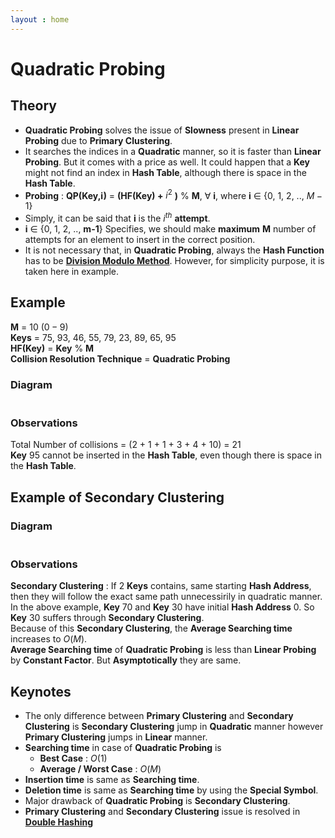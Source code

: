 ```yaml
---
layout : home
---
```


# Quadratic Probing

## Theory
- **Quadratic Probing** solves the issue of **Slowness** present in **Linear Probing** due to **Primary Clustering**.
- It searches the indices in a **Quadratic** manner, so it is faster than **Linear Probing**. But it comes with a price as well. It could happen that a **Key** might not find an index in **Hash Table**, although there is space in the **Hash Table**.
- **Probing** : **QP(Key,i)** = **(HF(Key) +** $i^2$ **)** $\%$ **M**, $\forall$ **i**, where **i** $\in$ {$0$, $1$, $2$, .., $M-1$}
- Simply, it can be said that **i** is the $i^{th}$ **attempt**.
- **i** $\in$ {$0$, $1$, $2$, .., **m-1**} Specifies, we should make **maximum** **M** number of attempts for an element to insert in the correct position.
- It is not necessary that, in **Quadratic Probing**, always the **Hash Function** has to be **[Division Modulo Method]()**. However, for simplicity purpose, it is taken here in example.

## Example
**M** = $10 \ (0-9)$ <br/>
**Keys** = $75$, $93$, $46$, $55$, $79$, $23$, $89$, $65$, $95$ <br/>
**HF(Key)** = **Key** $\%$ **M** <br/>
**Collision Resolution Technique** = **Quadratic Probing** <br/>

### Diagram
<div class="mxgraph" style="max-width:100%;border:1px solid transparent;margin:auto;"
    data-mxgraph="{&quot;highlight&quot;:&quot;#0000ff&quot;,&quot;nav&quot;:true,&quot;resize&quot;:true,&quot;toolbar&quot;:&quot;zoom layers tags lightbox&quot;,&quot;edit&quot;:&quot;_blank&quot;,&quot;xml&quot;:&quot;&lt;mxfile host=\&quot;app.diagrams.net\&quot; modified=\&quot;2023-03-25T21:22:51.333Z\&quot; agent=\&quot;Mozilla/5.0 (Windows NT 10.0; Win64; x64) AppleWebKit/537.36 (KHTML, like Gecko) Chrome/111.0.0.0 Safari/537.36\&quot; etag=\&quot;sTVQl3pBMsmkWRywpSCZ\&quot; version=\&quot;21.1.1\&quot; type=\&quot;google\&quot;&gt;\n  &lt;diagram name=\&quot;Page-1\&quot; id=\&quot;PoNi_CtRCNM7A2OuxEwi\&quot;&gt;\n    &lt;mxGraphModel dx=\&quot;1500\&quot; dy=\&quot;839\&quot; grid=\&quot;1\&quot; gridSize=\&quot;10\&quot; guides=\&quot;1\&quot; tooltips=\&quot;1\&quot; connect=\&quot;1\&quot; arrows=\&quot;1\&quot; fold=\&quot;1\&quot; page=\&quot;1\&quot; pageScale=\&quot;1\&quot; pageWidth=\&quot;850\&quot; pageHeight=\&quot;1100\&quot; math=\&quot;0\&quot; shadow=\&quot;0\&quot;&gt;\n      &lt;root&gt;\n        &lt;mxCell id=\&quot;0\&quot; /&gt;\n        &lt;mxCell id=\&quot;1\&quot; parent=\&quot;0\&quot; /&gt;\n        &lt;mxCell id=\&quot;8Oz5UBF0SxXRiW0CqEpN-1\&quot; value=\&quot;0\&quot; style=\&quot;whiteSpace=wrap;html=1;aspect=fixed;fontSize=13;fontStyle=1\&quot; vertex=\&quot;1\&quot; parent=\&quot;1\&quot;&gt;\n          &lt;mxGeometry x=\&quot;120\&quot; y=\&quot;280\&quot; width=\&quot;40\&quot; height=\&quot;40\&quot; as=\&quot;geometry\&quot; /&gt;\n        &lt;/mxCell&gt;\n        &lt;mxCell id=\&quot;8Oz5UBF0SxXRiW0CqEpN-2\&quot; value=\&quot;79\&quot; style=\&quot;whiteSpace=wrap;html=1;aspect=fixed;fontSize=13;fontStyle=1\&quot; vertex=\&quot;1\&quot; parent=\&quot;1\&quot;&gt;\n          &lt;mxGeometry x=\&quot;160\&quot; y=\&quot;280\&quot; width=\&quot;40\&quot; height=\&quot;40\&quot; as=\&quot;geometry\&quot; /&gt;\n        &lt;/mxCell&gt;\n        &lt;mxCell id=\&quot;8Oz5UBF0SxXRiW0CqEpN-3\&quot; value=\&quot;1\&quot; style=\&quot;whiteSpace=wrap;html=1;aspect=fixed;fontSize=13;fontStyle=1\&quot; vertex=\&quot;1\&quot; parent=\&quot;1\&quot;&gt;\n          &lt;mxGeometry x=\&quot;120\&quot; y=\&quot;320\&quot; width=\&quot;40\&quot; height=\&quot;40\&quot; as=\&quot;geometry\&quot; /&gt;\n        &lt;/mxCell&gt;\n        &lt;mxCell id=\&quot;8Oz5UBF0SxXRiW0CqEpN-4\&quot; value=\&quot;65\&quot; style=\&quot;whiteSpace=wrap;html=1;aspect=fixed;fontSize=13;fontStyle=1\&quot; vertex=\&quot;1\&quot; parent=\&quot;1\&quot;&gt;\n          &lt;mxGeometry x=\&quot;160\&quot; y=\&quot;320\&quot; width=\&quot;40\&quot; height=\&quot;40\&quot; as=\&quot;geometry\&quot; /&gt;\n        &lt;/mxCell&gt;\n        &lt;mxCell id=\&quot;8Oz5UBF0SxXRiW0CqEpN-5\&quot; value=\&quot;2\&quot; style=\&quot;whiteSpace=wrap;html=1;aspect=fixed;fontSize=13;fontStyle=1\&quot; vertex=\&quot;1\&quot; parent=\&quot;1\&quot;&gt;\n          &lt;mxGeometry x=\&quot;120\&quot; y=\&quot;360\&quot; width=\&quot;40\&quot; height=\&quot;40\&quot; as=\&quot;geometry\&quot; /&gt;\n        &lt;/mxCell&gt;\n        &lt;mxCell id=\&quot;8Oz5UBF0SxXRiW0CqEpN-6\&quot; value=\&quot;\&quot; style=\&quot;whiteSpace=wrap;html=1;aspect=fixed;fontSize=13;fontStyle=1\&quot; vertex=\&quot;1\&quot; parent=\&quot;1\&quot;&gt;\n          &lt;mxGeometry x=\&quot;160\&quot; y=\&quot;360\&quot; width=\&quot;40\&quot; height=\&quot;40\&quot; as=\&quot;geometry\&quot; /&gt;\n        &lt;/mxCell&gt;\n        &lt;mxCell id=\&quot;8Oz5UBF0SxXRiW0CqEpN-7\&quot; value=\&quot;3\&quot; style=\&quot;whiteSpace=wrap;html=1;aspect=fixed;fontSize=13;fontStyle=1\&quot; vertex=\&quot;1\&quot; parent=\&quot;1\&quot;&gt;\n          &lt;mxGeometry x=\&quot;120\&quot; y=\&quot;400\&quot; width=\&quot;40\&quot; height=\&quot;40\&quot; as=\&quot;geometry\&quot; /&gt;\n        &lt;/mxCell&gt;\n        &lt;mxCell id=\&quot;8Oz5UBF0SxXRiW0CqEpN-8\&quot; value=\&quot;93\&quot; style=\&quot;whiteSpace=wrap;html=1;aspect=fixed;fontSize=13;fontStyle=1\&quot; vertex=\&quot;1\&quot; parent=\&quot;1\&quot;&gt;\n          &lt;mxGeometry x=\&quot;160\&quot; y=\&quot;400\&quot; width=\&quot;40\&quot; height=\&quot;40\&quot; as=\&quot;geometry\&quot; /&gt;\n        &lt;/mxCell&gt;\n        &lt;mxCell id=\&quot;8Oz5UBF0SxXRiW0CqEpN-9\&quot; value=\&quot;4\&quot; style=\&quot;whiteSpace=wrap;html=1;aspect=fixed;fontSize=13;fontStyle=1\&quot; vertex=\&quot;1\&quot; parent=\&quot;1\&quot;&gt;\n          &lt;mxGeometry x=\&quot;120\&quot; y=\&quot;440\&quot; width=\&quot;40\&quot; height=\&quot;40\&quot; as=\&quot;geometry\&quot; /&gt;\n        &lt;/mxCell&gt;\n        &lt;mxCell id=\&quot;8Oz5UBF0SxXRiW0CqEpN-10\&quot; value=\&quot;23\&quot; style=\&quot;whiteSpace=wrap;html=1;aspect=fixed;fontSize=13;fontStyle=1\&quot; vertex=\&quot;1\&quot; parent=\&quot;1\&quot;&gt;\n          &lt;mxGeometry x=\&quot;160\&quot; y=\&quot;440\&quot; width=\&quot;40\&quot; height=\&quot;40\&quot; as=\&quot;geometry\&quot; /&gt;\n        &lt;/mxCell&gt;\n        &lt;mxCell id=\&quot;8Oz5UBF0SxXRiW0CqEpN-11\&quot; value=\&quot;5\&quot; style=\&quot;whiteSpace=wrap;html=1;aspect=fixed;fontSize=13;fontStyle=1\&quot; vertex=\&quot;1\&quot; parent=\&quot;1\&quot;&gt;\n          &lt;mxGeometry x=\&quot;120\&quot; y=\&quot;480\&quot; width=\&quot;40\&quot; height=\&quot;40\&quot; as=\&quot;geometry\&quot; /&gt;\n        &lt;/mxCell&gt;\n        &lt;mxCell id=\&quot;8Oz5UBF0SxXRiW0CqEpN-12\&quot; value=\&quot;75\&quot; style=\&quot;whiteSpace=wrap;html=1;aspect=fixed;fontSize=13;fontStyle=1\&quot; vertex=\&quot;1\&quot; parent=\&quot;1\&quot;&gt;\n          &lt;mxGeometry x=\&quot;160\&quot; y=\&quot;480\&quot; width=\&quot;40\&quot; height=\&quot;40\&quot; as=\&quot;geometry\&quot; /&gt;\n        &lt;/mxCell&gt;\n        &lt;mxCell id=\&quot;8Oz5UBF0SxXRiW0CqEpN-13\&quot; value=\&quot;6\&quot; style=\&quot;whiteSpace=wrap;html=1;aspect=fixed;fontSize=13;fontStyle=1\&quot; vertex=\&quot;1\&quot; parent=\&quot;1\&quot;&gt;\n          &lt;mxGeometry x=\&quot;120\&quot; y=\&quot;520\&quot; width=\&quot;40\&quot; height=\&quot;40\&quot; as=\&quot;geometry\&quot; /&gt;\n        &lt;/mxCell&gt;\n        &lt;mxCell id=\&quot;8Oz5UBF0SxXRiW0CqEpN-14\&quot; value=\&quot;46\&quot; style=\&quot;whiteSpace=wrap;html=1;aspect=fixed;fontSize=13;fontStyle=1\&quot; vertex=\&quot;1\&quot; parent=\&quot;1\&quot;&gt;\n          &lt;mxGeometry x=\&quot;160\&quot; y=\&quot;520\&quot; width=\&quot;40\&quot; height=\&quot;40\&quot; as=\&quot;geometry\&quot; /&gt;\n        &lt;/mxCell&gt;\n        &lt;mxCell id=\&quot;8Oz5UBF0SxXRiW0CqEpN-15\&quot; value=\&quot;7\&quot; style=\&quot;whiteSpace=wrap;html=1;aspect=fixed;fontSize=13;fontStyle=1\&quot; vertex=\&quot;1\&quot; parent=\&quot;1\&quot;&gt;\n          &lt;mxGeometry x=\&quot;120\&quot; y=\&quot;560\&quot; width=\&quot;40\&quot; height=\&quot;40\&quot; as=\&quot;geometry\&quot; /&gt;\n        &lt;/mxCell&gt;\n        &lt;mxCell id=\&quot;8Oz5UBF0SxXRiW0CqEpN-16\&quot; value=\&quot;\&quot; style=\&quot;whiteSpace=wrap;html=1;aspect=fixed;fontSize=13;fontStyle=1\&quot; vertex=\&quot;1\&quot; parent=\&quot;1\&quot;&gt;\n          &lt;mxGeometry x=\&quot;160\&quot; y=\&quot;560\&quot; width=\&quot;40\&quot; height=\&quot;40\&quot; as=\&quot;geometry\&quot; /&gt;\n        &lt;/mxCell&gt;\n        &lt;mxCell id=\&quot;8Oz5UBF0SxXRiW0CqEpN-17\&quot; value=\&quot;8\&quot; style=\&quot;whiteSpace=wrap;html=1;aspect=fixed;fontSize=13;fontStyle=1\&quot; vertex=\&quot;1\&quot; parent=\&quot;1\&quot;&gt;\n          &lt;mxGeometry x=\&quot;120\&quot; y=\&quot;600\&quot; width=\&quot;40\&quot; height=\&quot;40\&quot; as=\&quot;geometry\&quot; /&gt;\n        &lt;/mxCell&gt;\n        &lt;mxCell id=\&quot;8Oz5UBF0SxXRiW0CqEpN-18\&quot; value=\&quot;89\&quot; style=\&quot;whiteSpace=wrap;html=1;aspect=fixed;fontSize=13;fontStyle=1\&quot; vertex=\&quot;1\&quot; parent=\&quot;1\&quot;&gt;\n          &lt;mxGeometry x=\&quot;160\&quot; y=\&quot;600\&quot; width=\&quot;40\&quot; height=\&quot;40\&quot; as=\&quot;geometry\&quot; /&gt;\n        &lt;/mxCell&gt;\n        &lt;mxCell id=\&quot;8Oz5UBF0SxXRiW0CqEpN-19\&quot; value=\&quot;9\&quot; style=\&quot;whiteSpace=wrap;html=1;aspect=fixed;fontSize=13;fontStyle=1\&quot; vertex=\&quot;1\&quot; parent=\&quot;1\&quot;&gt;\n          &lt;mxGeometry x=\&quot;120\&quot; y=\&quot;640\&quot; width=\&quot;40\&quot; height=\&quot;40\&quot; as=\&quot;geometry\&quot; /&gt;\n        &lt;/mxCell&gt;\n        &lt;mxCell id=\&quot;8Oz5UBF0SxXRiW0CqEpN-20\&quot; value=\&quot;55\&quot; style=\&quot;whiteSpace=wrap;html=1;aspect=fixed;fontSize=13;fontStyle=1\&quot; vertex=\&quot;1\&quot; parent=\&quot;1\&quot;&gt;\n          &lt;mxGeometry x=\&quot;160\&quot; y=\&quot;640\&quot; width=\&quot;40\&quot; height=\&quot;40\&quot; as=\&quot;geometry\&quot; /&gt;\n        &lt;/mxCell&gt;\n        &lt;mxCell id=\&quot;8Oz5UBF0SxXRiW0CqEpN-21\&quot; value=\&quot;&amp;lt;b style=&amp;quot;font-size: 13px;&amp;quot;&amp;gt;&amp;lt;font style=&amp;quot;font-size: 13px;&amp;quot;&amp;gt;HF(75,0) = ( ( 75 % 10 ) + 0&amp;lt;sup&amp;gt;2&amp;lt;/sup&amp;gt; ) % 10 = 5&amp;lt;/font&amp;gt;&amp;lt;/b&amp;gt;\&quot; style=\&quot;text;html=1;strokeColor=#82b366;fillColor=#d5e8d4;align=center;verticalAlign=middle;whiteSpace=wrap;rounded=0;fontSize=13;\&quot; vertex=\&quot;1\&quot; parent=\&quot;1\&quot;&gt;\n          &lt;mxGeometry x=\&quot;278\&quot; y=\&quot;60\&quot; width=\&quot;360\&quot; height=\&quot;20\&quot; as=\&quot;geometry\&quot; /&gt;\n        &lt;/mxCell&gt;\n        &lt;mxCell id=\&quot;8Oz5UBF0SxXRiW0CqEpN-22\&quot; value=\&quot;&amp;lt;b style=&amp;quot;font-size: 13px;&amp;quot;&amp;gt;&amp;lt;font style=&amp;quot;font-size: 13px;&amp;quot;&amp;gt;HF(93,0) = ( ( 93 % 10 ) + 0&amp;lt;sup&amp;gt;2&amp;lt;/sup&amp;gt; ) % 10 = 3&amp;lt;/font&amp;gt;&amp;lt;/b&amp;gt;\&quot; style=\&quot;text;html=1;strokeColor=#82b366;fillColor=#d5e8d4;align=center;verticalAlign=middle;whiteSpace=wrap;rounded=0;fontSize=13;\&quot; vertex=\&quot;1\&quot; parent=\&quot;1\&quot;&gt;\n          &lt;mxGeometry x=\&quot;278\&quot; y=\&quot;100\&quot; width=\&quot;360\&quot; height=\&quot;20\&quot; as=\&quot;geometry\&quot; /&gt;\n        &lt;/mxCell&gt;\n        &lt;mxCell id=\&quot;8Oz5UBF0SxXRiW0CqEpN-23\&quot; value=\&quot;&amp;lt;b style=&amp;quot;font-size: 13px;&amp;quot;&amp;gt;&amp;lt;font style=&amp;quot;font-size: 13px;&amp;quot;&amp;gt;HF(46,0) = ( ( 46 % 10 ) + 0&amp;lt;sup&amp;gt;2&amp;lt;/sup&amp;gt; ) % 10 = 6&amp;lt;/font&amp;gt;&amp;lt;/b&amp;gt;\&quot; style=\&quot;text;html=1;strokeColor=#82b366;fillColor=#d5e8d4;align=center;verticalAlign=middle;whiteSpace=wrap;rounded=0;fontSize=13;\&quot; vertex=\&quot;1\&quot; parent=\&quot;1\&quot;&gt;\n          &lt;mxGeometry x=\&quot;278\&quot; y=\&quot;140\&quot; width=\&quot;360\&quot; height=\&quot;20\&quot; as=\&quot;geometry\&quot; /&gt;\n        &lt;/mxCell&gt;\n        &lt;mxCell id=\&quot;8Oz5UBF0SxXRiW0CqEpN-24\&quot; value=\&quot;&amp;lt;b style=&amp;quot;font-size: 13px;&amp;quot;&amp;gt;&amp;lt;font style=&amp;quot;font-size: 13px;&amp;quot;&amp;gt;HF(55,0) = ( ( 55 % 10 ) + 0&amp;lt;sup&amp;gt;2&amp;lt;/sup&amp;gt; ) % 10 = 5&amp;lt;/font&amp;gt;&amp;lt;/b&amp;gt;\&quot; style=\&quot;text;html=1;strokeColor=#b85450;fillColor=#f8cecc;align=center;verticalAlign=middle;whiteSpace=wrap;rounded=0;fontSize=13;\&quot; vertex=\&quot;1\&quot; parent=\&quot;1\&quot;&gt;\n          &lt;mxGeometry x=\&quot;278\&quot; y=\&quot;180\&quot; width=\&quot;360\&quot; height=\&quot;20\&quot; as=\&quot;geometry\&quot; /&gt;\n        &lt;/mxCell&gt;\n        &lt;mxCell id=\&quot;8Oz5UBF0SxXRiW0CqEpN-25\&quot; value=\&quot;&amp;lt;b style=&amp;quot;font-size: 13px;&amp;quot;&amp;gt;&amp;lt;font style=&amp;quot;font-size: 13px;&amp;quot;&amp;gt;HF(55,1) = ( ( 55 % 10 ) + 1&amp;lt;sup&amp;gt;2&amp;lt;/sup&amp;gt; ) % 10 = 6&amp;lt;/font&amp;gt;&amp;lt;/b&amp;gt;\&quot; style=\&quot;text;html=1;strokeColor=#b85450;fillColor=#f8cecc;align=center;verticalAlign=middle;whiteSpace=wrap;rounded=0;fontSize=13;\&quot; vertex=\&quot;1\&quot; parent=\&quot;1\&quot;&gt;\n          &lt;mxGeometry x=\&quot;278\&quot; y=\&quot;200\&quot; width=\&quot;360\&quot; height=\&quot;20\&quot; as=\&quot;geometry\&quot; /&gt;\n        &lt;/mxCell&gt;\n        &lt;mxCell id=\&quot;8Oz5UBF0SxXRiW0CqEpN-26\&quot; value=\&quot;&amp;lt;b style=&amp;quot;font-size: 13px;&amp;quot;&amp;gt;&amp;lt;font style=&amp;quot;font-size: 13px;&amp;quot;&amp;gt;HF(55,2) = ( ( 55 % 10 ) + 2&amp;lt;sup&amp;gt;2&amp;lt;/sup&amp;gt; ) % 10 = 9&amp;lt;/font&amp;gt;&amp;lt;/b&amp;gt;\&quot; style=\&quot;text;html=1;strokeColor=#82b366;fillColor=#d5e8d4;align=center;verticalAlign=middle;whiteSpace=wrap;rounded=0;fontSize=13;\&quot; vertex=\&quot;1\&quot; parent=\&quot;1\&quot;&gt;\n          &lt;mxGeometry x=\&quot;278\&quot; y=\&quot;220\&quot; width=\&quot;360\&quot; height=\&quot;20\&quot; as=\&quot;geometry\&quot; /&gt;\n        &lt;/mxCell&gt;\n        &lt;mxCell id=\&quot;8Oz5UBF0SxXRiW0CqEpN-27\&quot; value=\&quot;&amp;lt;b style=&amp;quot;font-size: 13px;&amp;quot;&amp;gt;&amp;lt;font style=&amp;quot;font-size: 13px;&amp;quot;&amp;gt;HF(79,0) = ( ( 79 % 10 ) + 0&amp;lt;sup&amp;gt;2&amp;lt;/sup&amp;gt; ) % 10 = 9&amp;lt;/font&amp;gt;&amp;lt;/b&amp;gt;\&quot; style=\&quot;text;html=1;strokeColor=#b85450;fillColor=#f8cecc;align=center;verticalAlign=middle;whiteSpace=wrap;rounded=0;fontSize=13;\&quot; vertex=\&quot;1\&quot; parent=\&quot;1\&quot;&gt;\n          &lt;mxGeometry x=\&quot;278\&quot; y=\&quot;260\&quot; width=\&quot;360\&quot; height=\&quot;20\&quot; as=\&quot;geometry\&quot; /&gt;\n        &lt;/mxCell&gt;\n        &lt;mxCell id=\&quot;8Oz5UBF0SxXRiW0CqEpN-28\&quot; value=\&quot;&amp;lt;b style=&amp;quot;font-size: 13px;&amp;quot;&amp;gt;&amp;lt;font style=&amp;quot;font-size: 13px;&amp;quot;&amp;gt;HF(23,0) = ( ( 23 % 10 ) + 0&amp;lt;sup&amp;gt;2&amp;lt;/sup&amp;gt; ) % 10 = 3&amp;lt;/font&amp;gt;&amp;lt;/b&amp;gt;\&quot; style=\&quot;text;html=1;strokeColor=#b85450;fillColor=#f8cecc;align=center;verticalAlign=middle;whiteSpace=wrap;rounded=0;fontSize=13;\&quot; vertex=\&quot;1\&quot; parent=\&quot;1\&quot;&gt;\n          &lt;mxGeometry x=\&quot;278\&quot; y=\&quot;321\&quot; width=\&quot;360\&quot; height=\&quot;20\&quot; as=\&quot;geometry\&quot; /&gt;\n        &lt;/mxCell&gt;\n        &lt;mxCell id=\&quot;8Oz5UBF0SxXRiW0CqEpN-29\&quot; value=\&quot;&amp;lt;b style=&amp;quot;font-size: 13px;&amp;quot;&amp;gt;&amp;lt;font style=&amp;quot;font-size: 13px;&amp;quot;&amp;gt;HF(23,1) = ( ( 23 % 10 ) + 1&amp;lt;sup&amp;gt;2&amp;lt;/sup&amp;gt; ) % 10 = 4&amp;lt;/font&amp;gt;&amp;lt;/b&amp;gt;\&quot; style=\&quot;text;html=1;strokeColor=#82b366;fillColor=#d5e8d4;align=center;verticalAlign=middle;whiteSpace=wrap;rounded=0;fontSize=13;\&quot; vertex=\&quot;1\&quot; parent=\&quot;1\&quot;&gt;\n          &lt;mxGeometry x=\&quot;278\&quot; y=\&quot;341\&quot; width=\&quot;360\&quot; height=\&quot;20\&quot; as=\&quot;geometry\&quot; /&gt;\n        &lt;/mxCell&gt;\n        &lt;mxCell id=\&quot;8Oz5UBF0SxXRiW0CqEpN-30\&quot; value=\&quot;&amp;lt;b style=&amp;quot;font-size: 13px;&amp;quot;&amp;gt;&amp;lt;font style=&amp;quot;font-size: 13px;&amp;quot;&amp;gt;HF(89,0) = ( ( 89 % 10 ) + 0&amp;lt;sup&amp;gt;2&amp;lt;/sup&amp;gt; ) % 10 = 9&amp;lt;/font&amp;gt;&amp;lt;/b&amp;gt;\&quot; style=\&quot;text;html=1;strokeColor=#b85450;fillColor=#f8cecc;align=center;verticalAlign=middle;whiteSpace=wrap;rounded=0;fontSize=13;\&quot; vertex=\&quot;1\&quot; parent=\&quot;1\&quot;&gt;\n          &lt;mxGeometry x=\&quot;278\&quot; y=\&quot;381\&quot; width=\&quot;360\&quot; height=\&quot;20\&quot; as=\&quot;geometry\&quot; /&gt;\n        &lt;/mxCell&gt;\n        &lt;mxCell id=\&quot;8Oz5UBF0SxXRiW0CqEpN-31\&quot; value=\&quot;&amp;lt;b style=&amp;quot;font-size: 13px;&amp;quot;&amp;gt;&amp;lt;font style=&amp;quot;font-size: 13px;&amp;quot;&amp;gt;HF(89,3) = ( ( 89 % 10 ) + 3&amp;lt;sup&amp;gt;2&amp;lt;/sup&amp;gt; ) % 10 = 8&amp;lt;/font&amp;gt;&amp;lt;/b&amp;gt;\&quot; style=\&quot;text;html=1;strokeColor=#82b366;fillColor=#d5e8d4;align=center;verticalAlign=middle;whiteSpace=wrap;rounded=0;fontSize=13;\&quot; vertex=\&quot;1\&quot; parent=\&quot;1\&quot;&gt;\n          &lt;mxGeometry x=\&quot;278\&quot; y=\&quot;440\&quot; width=\&quot;360\&quot; height=\&quot;20\&quot; as=\&quot;geometry\&quot; /&gt;\n        &lt;/mxCell&gt;\n        &lt;mxCell id=\&quot;8Oz5UBF0SxXRiW0CqEpN-32\&quot; value=\&quot;&amp;lt;b style=&amp;quot;font-size: 13px;&amp;quot;&amp;gt;&amp;lt;font style=&amp;quot;font-size: 13px;&amp;quot;&amp;gt;HF(65,0) = ( ( 65 % 10 ) + 0&amp;lt;sup&amp;gt;2&amp;lt;/sup&amp;gt; ) % 10 = 5&amp;lt;/font&amp;gt;&amp;lt;/b&amp;gt;\&quot; style=\&quot;text;html=1;strokeColor=#b85450;fillColor=#f8cecc;align=center;verticalAlign=middle;whiteSpace=wrap;rounded=0;fontSize=13;\&quot; vertex=\&quot;1\&quot; parent=\&quot;1\&quot;&gt;\n          &lt;mxGeometry x=\&quot;278\&quot; y=\&quot;480\&quot; width=\&quot;360\&quot; height=\&quot;20\&quot; as=\&quot;geometry\&quot; /&gt;\n        &lt;/mxCell&gt;\n        &lt;mxCell id=\&quot;8Oz5UBF0SxXRiW0CqEpN-33\&quot; value=\&quot;&amp;lt;b style=&amp;quot;font-size: 13px;&amp;quot;&amp;gt;&amp;lt;font style=&amp;quot;font-size: 13px;&amp;quot;&amp;gt;HF(65,1) = ( ( 65 % 10 ) + 1&amp;lt;sup&amp;gt;2&amp;lt;/sup&amp;gt; ) % 10 = 6&amp;lt;/font&amp;gt;&amp;lt;/b&amp;gt;\&quot; style=\&quot;text;html=1;strokeColor=#b85450;fillColor=#f8cecc;align=center;verticalAlign=middle;whiteSpace=wrap;rounded=0;fontSize=13;\&quot; vertex=\&quot;1\&quot; parent=\&quot;1\&quot;&gt;\n          &lt;mxGeometry x=\&quot;278\&quot; y=\&quot;500\&quot; width=\&quot;360\&quot; height=\&quot;20\&quot; as=\&quot;geometry\&quot; /&gt;\n        &lt;/mxCell&gt;\n        &lt;mxCell id=\&quot;8Oz5UBF0SxXRiW0CqEpN-34\&quot; value=\&quot;&amp;lt;b style=&amp;quot;font-size: 13px;&amp;quot;&amp;gt;&amp;lt;font style=&amp;quot;font-size: 13px;&amp;quot;&amp;gt;HF(65,2) = ( ( 65 % 10 ) + 2&amp;lt;sup&amp;gt;2&amp;lt;/sup&amp;gt; ) % 10 = 9&amp;lt;/font&amp;gt;&amp;lt;/b&amp;gt;\&quot; style=\&quot;text;html=1;strokeColor=#b85450;fillColor=#f8cecc;align=center;verticalAlign=middle;whiteSpace=wrap;rounded=0;fontSize=13;\&quot; vertex=\&quot;1\&quot; parent=\&quot;1\&quot;&gt;\n          &lt;mxGeometry x=\&quot;278\&quot; y=\&quot;520\&quot; width=\&quot;360\&quot; height=\&quot;20\&quot; as=\&quot;geometry\&quot; /&gt;\n        &lt;/mxCell&gt;\n        &lt;mxCell id=\&quot;8Oz5UBF0SxXRiW0CqEpN-35\&quot; value=\&quot;&amp;lt;b style=&amp;quot;font-size: 13px;&amp;quot;&amp;gt;&amp;lt;font style=&amp;quot;font-size: 13px;&amp;quot;&amp;gt;HF(65,4) = ( ( 65 % 10 ) + 4&amp;lt;sup&amp;gt;2&amp;lt;/sup&amp;gt; ) % 10 = 1&amp;lt;/font&amp;gt;&amp;lt;/b&amp;gt;\&quot; style=\&quot;text;html=1;strokeColor=#82b366;fillColor=#d5e8d4;align=center;verticalAlign=middle;whiteSpace=wrap;rounded=0;fontSize=13;\&quot; vertex=\&quot;1\&quot; parent=\&quot;1\&quot;&gt;\n          &lt;mxGeometry x=\&quot;278\&quot; y=\&quot;560\&quot; width=\&quot;360\&quot; height=\&quot;20\&quot; as=\&quot;geometry\&quot; /&gt;\n        &lt;/mxCell&gt;\n        &lt;mxCell id=\&quot;8Oz5UBF0SxXRiW0CqEpN-36\&quot; value=\&quot;&amp;lt;b style=&amp;quot;font-size: 13px;&amp;quot;&amp;gt;&amp;lt;font style=&amp;quot;font-size: 13px;&amp;quot;&amp;gt;HF(79,1) = ( ( 79 % 10 ) + 1&amp;lt;sup&amp;gt;2&amp;lt;/sup&amp;gt; ) % 10 = 0&amp;lt;/font&amp;gt;&amp;lt;/b&amp;gt;\&quot; style=\&quot;text;html=1;strokeColor=#82b366;fillColor=#d5e8d4;align=center;verticalAlign=middle;whiteSpace=wrap;rounded=0;fontSize=13;\&quot; vertex=\&quot;1\&quot; parent=\&quot;1\&quot;&gt;\n          &lt;mxGeometry x=\&quot;278\&quot; y=\&quot;280\&quot; width=\&quot;360\&quot; height=\&quot;20\&quot; as=\&quot;geometry\&quot; /&gt;\n        &lt;/mxCell&gt;\n        &lt;mxCell id=\&quot;8Oz5UBF0SxXRiW0CqEpN-37\&quot; value=\&quot;&amp;lt;b style=&amp;quot;font-size: 13px;&amp;quot;&amp;gt;&amp;lt;font style=&amp;quot;font-size: 13px;&amp;quot;&amp;gt;HF(89,1) = ( ( 89 % 10 ) + 1&amp;lt;sup&amp;gt;2&amp;lt;/sup&amp;gt; ) % 10 = 0&amp;lt;/font&amp;gt;&amp;lt;/b&amp;gt;\&quot; style=\&quot;text;html=1;strokeColor=#b85450;fillColor=#f8cecc;align=center;verticalAlign=middle;whiteSpace=wrap;rounded=0;fontSize=13;\&quot; vertex=\&quot;1\&quot; parent=\&quot;1\&quot;&gt;\n          &lt;mxGeometry x=\&quot;278\&quot; y=\&quot;400\&quot; width=\&quot;360\&quot; height=\&quot;20\&quot; as=\&quot;geometry\&quot; /&gt;\n        &lt;/mxCell&gt;\n        &lt;mxCell id=\&quot;8Oz5UBF0SxXRiW0CqEpN-38\&quot; value=\&quot;&amp;lt;b style=&amp;quot;font-size: 13px;&amp;quot;&amp;gt;&amp;lt;font style=&amp;quot;font-size: 13px;&amp;quot;&amp;gt;HF(89,2) = ( ( 89 % 10 ) + 2&amp;lt;sup&amp;gt;2&amp;lt;/sup&amp;gt; ) % 10 = 3&amp;lt;/font&amp;gt;&amp;lt;/b&amp;gt;\&quot; style=\&quot;text;html=1;strokeColor=#b85450;fillColor=#f8cecc;align=center;verticalAlign=middle;whiteSpace=wrap;rounded=0;fontSize=13;\&quot; vertex=\&quot;1\&quot; parent=\&quot;1\&quot;&gt;\n          &lt;mxGeometry x=\&quot;278\&quot; y=\&quot;420\&quot; width=\&quot;360\&quot; height=\&quot;20\&quot; as=\&quot;geometry\&quot; /&gt;\n        &lt;/mxCell&gt;\n        &lt;mxCell id=\&quot;8Oz5UBF0SxXRiW0CqEpN-39\&quot; value=\&quot;&amp;lt;b style=&amp;quot;font-size: 13px;&amp;quot;&amp;gt;&amp;lt;font style=&amp;quot;font-size: 13px;&amp;quot;&amp;gt;HF(65,3) = ( ( 65 % 10 ) + 3&amp;lt;sup&amp;gt;2&amp;lt;/sup&amp;gt; ) % 10 = 4&amp;lt;/font&amp;gt;&amp;lt;/b&amp;gt;\&quot; style=\&quot;text;html=1;strokeColor=#b85450;fillColor=#f8cecc;align=center;verticalAlign=middle;whiteSpace=wrap;rounded=0;fontSize=13;\&quot; vertex=\&quot;1\&quot; parent=\&quot;1\&quot;&gt;\n          &lt;mxGeometry x=\&quot;278\&quot; y=\&quot;540\&quot; width=\&quot;360\&quot; height=\&quot;20\&quot; as=\&quot;geometry\&quot; /&gt;\n        &lt;/mxCell&gt;\n        &lt;mxCell id=\&quot;8Oz5UBF0SxXRiW0CqEpN-40\&quot; value=\&quot;&amp;lt;b style=&amp;quot;font-size: 13px;&amp;quot;&amp;gt;&amp;lt;font style=&amp;quot;font-size: 13px;&amp;quot;&amp;gt;HF(95,0) = ( ( 95 % 10 ) + 0&amp;lt;sup&amp;gt;2&amp;lt;/sup&amp;gt; ) % 10 = 5&amp;lt;/font&amp;gt;&amp;lt;/b&amp;gt;\&quot; style=\&quot;text;html=1;strokeColor=#b85450;fillColor=#f8cecc;align=center;verticalAlign=middle;whiteSpace=wrap;rounded=0;fontSize=13;\&quot; vertex=\&quot;1\&quot; parent=\&quot;1\&quot;&gt;\n          &lt;mxGeometry x=\&quot;278\&quot; y=\&quot;600\&quot; width=\&quot;360\&quot; height=\&quot;20\&quot; as=\&quot;geometry\&quot; /&gt;\n        &lt;/mxCell&gt;\n        &lt;mxCell id=\&quot;8Oz5UBF0SxXRiW0CqEpN-41\&quot; value=\&quot;&amp;lt;b style=&amp;quot;font-size: 13px;&amp;quot;&amp;gt;&amp;lt;font style=&amp;quot;font-size: 13px;&amp;quot;&amp;gt;HF(95,1) = ( ( 95 % 10 ) + 1&amp;lt;sup&amp;gt;2&amp;lt;/sup&amp;gt; ) % 10 = 6&amp;lt;/font&amp;gt;&amp;lt;/b&amp;gt;\&quot; style=\&quot;text;html=1;strokeColor=#b85450;fillColor=#f8cecc;align=center;verticalAlign=middle;whiteSpace=wrap;rounded=0;fontSize=13;\&quot; vertex=\&quot;1\&quot; parent=\&quot;1\&quot;&gt;\n          &lt;mxGeometry x=\&quot;278\&quot; y=\&quot;620\&quot; width=\&quot;360\&quot; height=\&quot;20\&quot; as=\&quot;geometry\&quot; /&gt;\n        &lt;/mxCell&gt;\n        &lt;mxCell id=\&quot;8Oz5UBF0SxXRiW0CqEpN-42\&quot; value=\&quot;&amp;lt;b style=&amp;quot;font-size: 13px;&amp;quot;&amp;gt;&amp;lt;font style=&amp;quot;font-size: 13px;&amp;quot;&amp;gt;HF(95,2) = ( ( 95 % 10 ) + 2&amp;lt;sup&amp;gt;2&amp;lt;/sup&amp;gt; ) % 10 = 9&amp;lt;/font&amp;gt;&amp;lt;/b&amp;gt;\&quot; style=\&quot;text;html=1;strokeColor=#b85450;fillColor=#f8cecc;align=center;verticalAlign=middle;whiteSpace=wrap;rounded=0;fontSize=13;\&quot; vertex=\&quot;1\&quot; parent=\&quot;1\&quot;&gt;\n          &lt;mxGeometry x=\&quot;278\&quot; y=\&quot;640\&quot; width=\&quot;360\&quot; height=\&quot;20\&quot; as=\&quot;geometry\&quot; /&gt;\n        &lt;/mxCell&gt;\n        &lt;mxCell id=\&quot;8Oz5UBF0SxXRiW0CqEpN-43\&quot; value=\&quot;&amp;lt;b style=&amp;quot;font-size: 13px;&amp;quot;&amp;gt;&amp;lt;font style=&amp;quot;font-size: 13px;&amp;quot;&amp;gt;HF(95,3) = ( ( 95 % 10 ) + 3&amp;lt;sup&amp;gt;2&amp;lt;/sup&amp;gt; ) % 10 = 4&amp;lt;/font&amp;gt;&amp;lt;/b&amp;gt;\&quot; style=\&quot;text;html=1;strokeColor=#b85450;fillColor=#f8cecc;align=center;verticalAlign=middle;whiteSpace=wrap;rounded=0;fontSize=13;\&quot; vertex=\&quot;1\&quot; parent=\&quot;1\&quot;&gt;\n          &lt;mxGeometry x=\&quot;278\&quot; y=\&quot;660\&quot; width=\&quot;360\&quot; height=\&quot;20\&quot; as=\&quot;geometry\&quot; /&gt;\n        &lt;/mxCell&gt;\n        &lt;mxCell id=\&quot;8Oz5UBF0SxXRiW0CqEpN-44\&quot; value=\&quot;&amp;lt;b style=&amp;quot;font-size: 13px;&amp;quot;&amp;gt;&amp;lt;font style=&amp;quot;font-size: 13px;&amp;quot;&amp;gt;HF(95,4) = ( ( 95 % 10 ) + 4&amp;lt;sup&amp;gt;2&amp;lt;/sup&amp;gt; ) % 10 = 1&amp;lt;/font&amp;gt;&amp;lt;/b&amp;gt;\&quot; style=\&quot;text;html=1;strokeColor=#b85450;fillColor=#f8cecc;align=center;verticalAlign=middle;whiteSpace=wrap;rounded=0;fontSize=13;\&quot; vertex=\&quot;1\&quot; parent=\&quot;1\&quot;&gt;\n          &lt;mxGeometry x=\&quot;278\&quot; y=\&quot;680\&quot; width=\&quot;360\&quot; height=\&quot;20\&quot; as=\&quot;geometry\&quot; /&gt;\n        &lt;/mxCell&gt;\n        &lt;mxCell id=\&quot;8Oz5UBF0SxXRiW0CqEpN-45\&quot; value=\&quot;&amp;lt;b style=&amp;quot;font-size: 13px;&amp;quot;&amp;gt;&amp;lt;font style=&amp;quot;font-size: 13px;&amp;quot;&amp;gt;HF(95,5) = ( ( 95 % 10 ) + 5&amp;lt;sup&amp;gt;2&amp;lt;/sup&amp;gt; ) % 10 = 0&amp;lt;/font&amp;gt;&amp;lt;/b&amp;gt;\&quot; style=\&quot;text;html=1;strokeColor=#b85450;fillColor=#f8cecc;align=center;verticalAlign=middle;whiteSpace=wrap;rounded=0;fontSize=13;\&quot; vertex=\&quot;1\&quot; parent=\&quot;1\&quot;&gt;\n          &lt;mxGeometry x=\&quot;278\&quot; y=\&quot;700\&quot; width=\&quot;360\&quot; height=\&quot;20\&quot; as=\&quot;geometry\&quot; /&gt;\n        &lt;/mxCell&gt;\n        &lt;mxCell id=\&quot;8Oz5UBF0SxXRiW0CqEpN-46\&quot; value=\&quot;&amp;lt;b style=&amp;quot;font-size: 13px;&amp;quot;&amp;gt;&amp;lt;font style=&amp;quot;font-size: 13px;&amp;quot;&amp;gt;HF(95,6) = ( ( 95 % 10 ) + 6&amp;lt;sup&amp;gt;2&amp;lt;/sup&amp;gt; ) % 10 = 1&amp;lt;/font&amp;gt;&amp;lt;/b&amp;gt;\&quot; style=\&quot;text;html=1;strokeColor=#b85450;fillColor=#f8cecc;align=center;verticalAlign=middle;whiteSpace=wrap;rounded=0;fontSize=13;\&quot; vertex=\&quot;1\&quot; parent=\&quot;1\&quot;&gt;\n          &lt;mxGeometry x=\&quot;278\&quot; y=\&quot;720\&quot; width=\&quot;360\&quot; height=\&quot;20\&quot; as=\&quot;geometry\&quot; /&gt;\n        &lt;/mxCell&gt;\n        &lt;mxCell id=\&quot;8Oz5UBF0SxXRiW0CqEpN-47\&quot; value=\&quot;&amp;lt;b style=&amp;quot;font-size: 13px;&amp;quot;&amp;gt;&amp;lt;font style=&amp;quot;font-size: 13px;&amp;quot;&amp;gt;HF(95,7) = ( ( 95 % 10 ) + 7&amp;lt;sup&amp;gt;2&amp;lt;/sup&amp;gt; ) % 10 = 4&amp;lt;/font&amp;gt;&amp;lt;/b&amp;gt;\&quot; style=\&quot;text;html=1;strokeColor=#b85450;fillColor=#f8cecc;align=center;verticalAlign=middle;whiteSpace=wrap;rounded=0;fontSize=13;\&quot; vertex=\&quot;1\&quot; parent=\&quot;1\&quot;&gt;\n          &lt;mxGeometry x=\&quot;278\&quot; y=\&quot;740\&quot; width=\&quot;360\&quot; height=\&quot;20\&quot; as=\&quot;geometry\&quot; /&gt;\n        &lt;/mxCell&gt;\n        &lt;mxCell id=\&quot;8Oz5UBF0SxXRiW0CqEpN-48\&quot; value=\&quot;&amp;lt;b style=&amp;quot;font-size: 13px;&amp;quot;&amp;gt;&amp;lt;font style=&amp;quot;font-size: 13px;&amp;quot;&amp;gt;HF(95,8) = ( ( 95 % 10 ) + 8&amp;lt;sup&amp;gt;2&amp;lt;/sup&amp;gt; ) % 10 = 9&amp;lt;/font&amp;gt;&amp;lt;/b&amp;gt;\&quot; style=\&quot;text;html=1;strokeColor=#b85450;fillColor=#f8cecc;align=center;verticalAlign=middle;whiteSpace=wrap;rounded=0;fontSize=13;\&quot; vertex=\&quot;1\&quot; parent=\&quot;1\&quot;&gt;\n          &lt;mxGeometry x=\&quot;278\&quot; y=\&quot;760\&quot; width=\&quot;360\&quot; height=\&quot;20\&quot; as=\&quot;geometry\&quot; /&gt;\n        &lt;/mxCell&gt;\n        &lt;mxCell id=\&quot;8Oz5UBF0SxXRiW0CqEpN-49\&quot; value=\&quot;&amp;lt;b style=&amp;quot;font-size: 13px;&amp;quot;&amp;gt;&amp;lt;font style=&amp;quot;font-size: 13px;&amp;quot;&amp;gt;HF(95,9) = ( ( 95 % 10 ) + 9&amp;lt;sup&amp;gt;2&amp;lt;/sup&amp;gt; ) % 10 = 6&amp;lt;/font&amp;gt;&amp;lt;/b&amp;gt;\&quot; style=\&quot;text;html=1;strokeColor=#b85450;fillColor=#f8cecc;align=center;verticalAlign=middle;whiteSpace=wrap;rounded=0;fontSize=13;\&quot; vertex=\&quot;1\&quot; parent=\&quot;1\&quot;&gt;\n          &lt;mxGeometry x=\&quot;278\&quot; y=\&quot;780\&quot; width=\&quot;360\&quot; height=\&quot;20\&quot; as=\&quot;geometry\&quot; /&gt;\n        &lt;/mxCell&gt;\n        &lt;mxCell id=\&quot;8Oz5UBF0SxXRiW0CqEpN-50\&quot; value=\&quot;\&quot; style=\&quot;edgeStyle=orthogonalEdgeStyle;rounded=0;orthogonalLoop=1;jettySize=auto;html=1;\&quot; edge=\&quot;1\&quot; parent=\&quot;1\&quot; source=\&quot;8Oz5UBF0SxXRiW0CqEpN-51\&quot; target=\&quot;8Oz5UBF0SxXRiW0CqEpN-52\&quot;&gt;\n          &lt;mxGeometry relative=\&quot;1\&quot; as=\&quot;geometry\&quot; /&gt;\n        &lt;/mxCell&gt;\n        &lt;mxCell id=\&quot;8Oz5UBF0SxXRiW0CqEpN-51\&quot; value=\&quot;\&quot; style=\&quot;shape=curlyBracket;whiteSpace=wrap;html=1;rounded=1;flipH=1;labelPosition=right;verticalLabelPosition=middle;align=left;verticalAlign=middle;\&quot; vertex=\&quot;1\&quot; parent=\&quot;1\&quot;&gt;\n          &lt;mxGeometry x=\&quot;670\&quot; y=\&quot;600\&quot; width=\&quot;20\&quot; height=\&quot;200\&quot; as=\&quot;geometry\&quot; /&gt;\n        &lt;/mxCell&gt;\n        &lt;mxCell id=\&quot;8Oz5UBF0SxXRiW0CqEpN-52\&quot; value=\&quot;&amp;lt;b&amp;gt;&amp;lt;font style=&amp;quot;font-size: 15px;&amp;quot;&amp;gt;10 Collisions&amp;lt;/font&amp;gt;&amp;lt;/b&amp;gt;\&quot; style=\&quot;whiteSpace=wrap;html=1;align=center;rounded=1;fillColor=#f8cecc;strokeColor=#b85450;\&quot; vertex=\&quot;1\&quot; parent=\&quot;1\&quot;&gt;\n          &lt;mxGeometry x=\&quot;720\&quot; y=\&quot;690\&quot; width=\&quot;120\&quot; height=\&quot;20\&quot; as=\&quot;geometry\&quot; /&gt;\n        &lt;/mxCell&gt;\n      &lt;/root&gt;\n    &lt;/mxGraphModel&gt;\n  &lt;/diagram&gt;\n&lt;/mxfile&gt;\n&quot;}">
</div>

### Observations
Total Number of collisions = ($2$ + $1$ + $1$ + $3$ + $4$ + $10$) = $21$ <br />
**Key** $95$ cannot be inserted in the **Hash Table**, even though there is space in the **Hash Table**. <br />

## Example of Secondary Clustering

### Diagram
<div class="mxgraph" style="max-width:100%;border:1px solid transparent;margin:auto;"
    data-mxgraph="{&quot;highlight&quot;:&quot;#0000ff&quot;,&quot;nav&quot;:true,&quot;resize&quot;:true,&quot;toolbar&quot;:&quot;zoom layers tags lightbox&quot;,&quot;edit&quot;:&quot;_blank&quot;,&quot;xml&quot;:&quot;&lt;mxfile host=\&quot;app.diagrams.net\&quot; modified=\&quot;2023-03-25T20:34:58.232Z\&quot; agent=\&quot;Mozilla/5.0 (Windows NT 10.0; Win64; x64) AppleWebKit/537.36 (KHTML, like Gecko) Chrome/111.0.0.0 Safari/537.36\&quot; etag=\&quot;M0A8vzjZYiIkD-dMTUjE\&quot; version=\&quot;21.1.1\&quot; type=\&quot;google\&quot;&gt;\n  &lt;diagram name=\&quot;Page-1\&quot; id=\&quot;bmA-DTM2iguVivsHDtGW\&quot;&gt;\n    &lt;mxGraphModel dx=\&quot;1050\&quot; dy=\&quot;587\&quot; grid=\&quot;1\&quot; gridSize=\&quot;10\&quot; guides=\&quot;1\&quot; tooltips=\&quot;1\&quot; connect=\&quot;1\&quot; arrows=\&quot;1\&quot; fold=\&quot;1\&quot; page=\&quot;1\&quot; pageScale=\&quot;1\&quot; pageWidth=\&quot;850\&quot; pageHeight=\&quot;1100\&quot; math=\&quot;0\&quot; shadow=\&quot;0\&quot;&gt;\n      &lt;root&gt;\n        &lt;mxCell id=\&quot;0\&quot; /&gt;\n        &lt;mxCell id=\&quot;1\&quot; parent=\&quot;0\&quot; /&gt;\n        &lt;mxCell id=\&quot;C2a8r84ViszMTxfNkPUO-1\&quot; value=\&quot;0\&quot; style=\&quot;whiteSpace=wrap;html=1;aspect=fixed;fontSize=13;fontStyle=1\&quot; parent=\&quot;1\&quot; vertex=\&quot;1\&quot;&gt;\n          &lt;mxGeometry x=\&quot;130\&quot; y=\&quot;100\&quot; width=\&quot;40\&quot; height=\&quot;40\&quot; as=\&quot;geometry\&quot; /&gt;\n        &lt;/mxCell&gt;\n        &lt;mxCell id=\&quot;C2a8r84ViszMTxfNkPUO-2\&quot; value=\&quot;20\&quot; style=\&quot;whiteSpace=wrap;html=1;aspect=fixed;fontSize=13;fontStyle=1\&quot; parent=\&quot;1\&quot; vertex=\&quot;1\&quot;&gt;\n          &lt;mxGeometry x=\&quot;170\&quot; y=\&quot;100\&quot; width=\&quot;40\&quot; height=\&quot;40\&quot; as=\&quot;geometry\&quot; /&gt;\n        &lt;/mxCell&gt;\n        &lt;mxCell id=\&quot;C2a8r84ViszMTxfNkPUO-3\&quot; value=\&quot;1\&quot; style=\&quot;whiteSpace=wrap;html=1;aspect=fixed;fontSize=13;fontStyle=1\&quot; parent=\&quot;1\&quot; vertex=\&quot;1\&quot;&gt;\n          &lt;mxGeometry x=\&quot;130\&quot; y=\&quot;140\&quot; width=\&quot;40\&quot; height=\&quot;40\&quot; as=\&quot;geometry\&quot; /&gt;\n        &lt;/mxCell&gt;\n        &lt;mxCell id=\&quot;C2a8r84ViszMTxfNkPUO-4\&quot; value=\&quot;61\&quot; style=\&quot;whiteSpace=wrap;html=1;aspect=fixed;fontSize=13;fontStyle=1\&quot; parent=\&quot;1\&quot; vertex=\&quot;1\&quot;&gt;\n          &lt;mxGeometry x=\&quot;170\&quot; y=\&quot;140\&quot; width=\&quot;40\&quot; height=\&quot;40\&quot; as=\&quot;geometry\&quot; /&gt;\n        &lt;/mxCell&gt;\n        &lt;mxCell id=\&quot;C2a8r84ViszMTxfNkPUO-5\&quot; value=\&quot;2\&quot; style=\&quot;whiteSpace=wrap;html=1;aspect=fixed;fontSize=13;fontStyle=1\&quot; parent=\&quot;1\&quot; vertex=\&quot;1\&quot;&gt;\n          &lt;mxGeometry x=\&quot;130\&quot; y=\&quot;180\&quot; width=\&quot;40\&quot; height=\&quot;40\&quot; as=\&quot;geometry\&quot; /&gt;\n        &lt;/mxCell&gt;\n        &lt;mxCell id=\&quot;C2a8r84ViszMTxfNkPUO-6\&quot; value=\&quot;32\&quot; style=\&quot;whiteSpace=wrap;html=1;aspect=fixed;fontSize=13;fontStyle=1\&quot; parent=\&quot;1\&quot; vertex=\&quot;1\&quot;&gt;\n          &lt;mxGeometry x=\&quot;170\&quot; y=\&quot;180\&quot; width=\&quot;40\&quot; height=\&quot;40\&quot; as=\&quot;geometry\&quot; /&gt;\n        &lt;/mxCell&gt;\n        &lt;mxCell id=\&quot;C2a8r84ViszMTxfNkPUO-7\&quot; value=\&quot;3\&quot; style=\&quot;whiteSpace=wrap;html=1;aspect=fixed;fontSize=13;fontStyle=1\&quot; parent=\&quot;1\&quot; vertex=\&quot;1\&quot;&gt;\n          &lt;mxGeometry x=\&quot;130\&quot; y=\&quot;220\&quot; width=\&quot;40\&quot; height=\&quot;40\&quot; as=\&quot;geometry\&quot; /&gt;\n        &lt;/mxCell&gt;\n        &lt;mxCell id=\&quot;C2a8r84ViszMTxfNkPUO-8\&quot; value=\&quot;33\&quot; style=\&quot;whiteSpace=wrap;html=1;aspect=fixed;fontSize=13;fontStyle=1\&quot; parent=\&quot;1\&quot; vertex=\&quot;1\&quot;&gt;\n          &lt;mxGeometry x=\&quot;170\&quot; y=\&quot;220\&quot; width=\&quot;40\&quot; height=\&quot;40\&quot; as=\&quot;geometry\&quot; /&gt;\n        &lt;/mxCell&gt;\n        &lt;mxCell id=\&quot;C2a8r84ViszMTxfNkPUO-9\&quot; value=\&quot;4\&quot; style=\&quot;whiteSpace=wrap;html=1;aspect=fixed;fontSize=13;fontStyle=1\&quot; parent=\&quot;1\&quot; vertex=\&quot;1\&quot;&gt;\n          &lt;mxGeometry x=\&quot;130\&quot; y=\&quot;260\&quot; width=\&quot;40\&quot; height=\&quot;40\&quot; as=\&quot;geometry\&quot; /&gt;\n        &lt;/mxCell&gt;\n        &lt;mxCell id=\&quot;C2a8r84ViszMTxfNkPUO-10\&quot; value=\&quot;54\&quot; style=\&quot;whiteSpace=wrap;html=1;aspect=fixed;fontSize=13;fontStyle=1\&quot; parent=\&quot;1\&quot; vertex=\&quot;1\&quot;&gt;\n          &lt;mxGeometry x=\&quot;170\&quot; y=\&quot;260\&quot; width=\&quot;40\&quot; height=\&quot;40\&quot; as=\&quot;geometry\&quot; /&gt;\n        &lt;/mxCell&gt;\n        &lt;mxCell id=\&quot;C2a8r84ViszMTxfNkPUO-11\&quot; value=\&quot;5\&quot; style=\&quot;whiteSpace=wrap;html=1;aspect=fixed;fontSize=13;fontStyle=1\&quot; parent=\&quot;1\&quot; vertex=\&quot;1\&quot;&gt;\n          &lt;mxGeometry x=\&quot;130\&quot; y=\&quot;300\&quot; width=\&quot;40\&quot; height=\&quot;40\&quot; as=\&quot;geometry\&quot; /&gt;\n        &lt;/mxCell&gt;\n        &lt;mxCell id=\&quot;C2a8r84ViszMTxfNkPUO-12\&quot; value=\&quot;\&quot; style=\&quot;whiteSpace=wrap;html=1;aspect=fixed;fontSize=13;fontStyle=1\&quot; parent=\&quot;1\&quot; vertex=\&quot;1\&quot;&gt;\n          &lt;mxGeometry x=\&quot;170\&quot; y=\&quot;300\&quot; width=\&quot;40\&quot; height=\&quot;40\&quot; as=\&quot;geometry\&quot; /&gt;\n        &lt;/mxCell&gt;\n        &lt;mxCell id=\&quot;C2a8r84ViszMTxfNkPUO-13\&quot; value=\&quot;6\&quot; style=\&quot;whiteSpace=wrap;html=1;aspect=fixed;fontSize=13;fontStyle=1\&quot; parent=\&quot;1\&quot; vertex=\&quot;1\&quot;&gt;\n          &lt;mxGeometry x=\&quot;130\&quot; y=\&quot;340\&quot; width=\&quot;40\&quot; height=\&quot;40\&quot; as=\&quot;geometry\&quot; /&gt;\n        &lt;/mxCell&gt;\n        &lt;mxCell id=\&quot;C2a8r84ViszMTxfNkPUO-14\&quot; value=\&quot;30\&quot; style=\&quot;whiteSpace=wrap;html=1;aspect=fixed;fontSize=13;fontStyle=1;fillColor=#f8cecc;gradientColor=#ea6b66;strokeColor=#b85450;\&quot; parent=\&quot;1\&quot; vertex=\&quot;1\&quot;&gt;\n          &lt;mxGeometry x=\&quot;170\&quot; y=\&quot;340\&quot; width=\&quot;40\&quot; height=\&quot;40\&quot; as=\&quot;geometry\&quot; /&gt;\n        &lt;/mxCell&gt;\n        &lt;mxCell id=\&quot;C2a8r84ViszMTxfNkPUO-15\&quot; value=\&quot;7\&quot; style=\&quot;whiteSpace=wrap;html=1;aspect=fixed;fontSize=13;fontStyle=1\&quot; parent=\&quot;1\&quot; vertex=\&quot;1\&quot;&gt;\n          &lt;mxGeometry x=\&quot;130\&quot; y=\&quot;380\&quot; width=\&quot;40\&quot; height=\&quot;40\&quot; as=\&quot;geometry\&quot; /&gt;\n        &lt;/mxCell&gt;\n        &lt;mxCell id=\&quot;C2a8r84ViszMTxfNkPUO-16\&quot; value=\&quot;\&quot; style=\&quot;whiteSpace=wrap;html=1;aspect=fixed;fontSize=13;fontStyle=1\&quot; parent=\&quot;1\&quot; vertex=\&quot;1\&quot;&gt;\n          &lt;mxGeometry x=\&quot;170\&quot; y=\&quot;380\&quot; width=\&quot;40\&quot; height=\&quot;40\&quot; as=\&quot;geometry\&quot; /&gt;\n        &lt;/mxCell&gt;\n        &lt;mxCell id=\&quot;C2a8r84ViszMTxfNkPUO-17\&quot; value=\&quot;8\&quot; style=\&quot;whiteSpace=wrap;html=1;aspect=fixed;fontSize=13;fontStyle=1\&quot; parent=\&quot;1\&quot; vertex=\&quot;1\&quot;&gt;\n          &lt;mxGeometry x=\&quot;130\&quot; y=\&quot;420\&quot; width=\&quot;40\&quot; height=\&quot;40\&quot; as=\&quot;geometry\&quot; /&gt;\n        &lt;/mxCell&gt;\n        &lt;mxCell id=\&quot;C2a8r84ViszMTxfNkPUO-18\&quot; value=\&quot;\&quot; style=\&quot;whiteSpace=wrap;html=1;aspect=fixed;fontSize=13;fontStyle=1\&quot; parent=\&quot;1\&quot; vertex=\&quot;1\&quot;&gt;\n          &lt;mxGeometry x=\&quot;170\&quot; y=\&quot;420\&quot; width=\&quot;40\&quot; height=\&quot;40\&quot; as=\&quot;geometry\&quot; /&gt;\n        &lt;/mxCell&gt;\n        &lt;mxCell id=\&quot;C2a8r84ViszMTxfNkPUO-19\&quot; value=\&quot;9\&quot; style=\&quot;whiteSpace=wrap;html=1;aspect=fixed;fontSize=13;fontStyle=1\&quot; parent=\&quot;1\&quot; vertex=\&quot;1\&quot;&gt;\n          &lt;mxGeometry x=\&quot;130\&quot; y=\&quot;460\&quot; width=\&quot;40\&quot; height=\&quot;40\&quot; as=\&quot;geometry\&quot; /&gt;\n        &lt;/mxCell&gt;\n        &lt;mxCell id=\&quot;C2a8r84ViszMTxfNkPUO-20\&quot; value=\&quot;70\&quot; style=\&quot;whiteSpace=wrap;html=1;aspect=fixed;fontSize=13;fontStyle=1\&quot; parent=\&quot;1\&quot; vertex=\&quot;1\&quot;&gt;\n          &lt;mxGeometry x=\&quot;170\&quot; y=\&quot;460\&quot; width=\&quot;40\&quot; height=\&quot;40\&quot; as=\&quot;geometry\&quot; /&gt;\n        &lt;/mxCell&gt;\n        &lt;mxCell id=\&quot;C2a8r84ViszMTxfNkPUO-21\&quot; value=\&quot;&amp;lt;b style=&amp;quot;font-size: 13px;&amp;quot;&amp;gt;&amp;lt;font style=&amp;quot;font-size: 13px;&amp;quot;&amp;gt;HF(20,0) = ( ( 20 % 10 ) + 0 ) % 10 = 0&amp;lt;/font&amp;gt;&amp;lt;/b&amp;gt;\&quot; style=\&quot;text;html=1;strokeColor=#82b366;fillColor=#d5e8d4;align=center;verticalAlign=middle;whiteSpace=wrap;rounded=0;fontSize=13;\&quot; parent=\&quot;1\&quot; vertex=\&quot;1\&quot;&gt;\n          &lt;mxGeometry x=\&quot;280\&quot; y=\&quot;100\&quot; width=\&quot;360\&quot; height=\&quot;20\&quot; as=\&quot;geometry\&quot; /&gt;\n        &lt;/mxCell&gt;\n        &lt;mxCell id=\&quot;C2a8r84ViszMTxfNkPUO-22\&quot; value=\&quot;&amp;lt;b style=&amp;quot;font-size: 13px;&amp;quot;&amp;gt;&amp;lt;font style=&amp;quot;font-size: 13px;&amp;quot;&amp;gt;HF(54,0) = ( ( 54 % 10 ) + 0 ) % 10 = 4&amp;lt;/font&amp;gt;&amp;lt;/b&amp;gt;\&quot; style=\&quot;text;html=1;strokeColor=#82b366;fillColor=#d5e8d4;align=center;verticalAlign=middle;whiteSpace=wrap;rounded=0;fontSize=13;\&quot; parent=\&quot;1\&quot; vertex=\&quot;1\&quot;&gt;\n          &lt;mxGeometry x=\&quot;280\&quot; y=\&quot;140\&quot; width=\&quot;360\&quot; height=\&quot;20\&quot; as=\&quot;geometry\&quot; /&gt;\n        &lt;/mxCell&gt;\n        &lt;mxCell id=\&quot;C2a8r84ViszMTxfNkPUO-23\&quot; value=\&quot;&amp;lt;b style=&amp;quot;font-size: 13px;&amp;quot;&amp;gt;&amp;lt;font style=&amp;quot;font-size: 13px;&amp;quot;&amp;gt;HF(32,0) = ( ( 32 % 10 ) + 0 ) % 10 = 2&amp;lt;/font&amp;gt;&amp;lt;/b&amp;gt;\&quot; style=\&quot;text;html=1;strokeColor=#82b366;fillColor=#d5e8d4;align=center;verticalAlign=middle;whiteSpace=wrap;rounded=0;fontSize=13;\&quot; parent=\&quot;1\&quot; vertex=\&quot;1\&quot;&gt;\n          &lt;mxGeometry x=\&quot;280\&quot; y=\&quot;180\&quot; width=\&quot;360\&quot; height=\&quot;20\&quot; as=\&quot;geometry\&quot; /&gt;\n        &lt;/mxCell&gt;\n        &lt;mxCell id=\&quot;C2a8r84ViszMTxfNkPUO-26\&quot; value=\&quot;&amp;lt;b style=&amp;quot;font-size: 13px;&amp;quot;&amp;gt;&amp;lt;font style=&amp;quot;font-size: 13px;&amp;quot;&amp;gt;HF(61,0) = ( ( 61 % 10 ) + 0 ) % 10 = 1&amp;lt;/font&amp;gt;&amp;lt;/b&amp;gt;\&quot; style=\&quot;text;html=1;strokeColor=#82b366;fillColor=#d5e8d4;align=center;verticalAlign=middle;whiteSpace=wrap;rounded=0;fontSize=13;\&quot; parent=\&quot;1\&quot; vertex=\&quot;1\&quot;&gt;\n          &lt;mxGeometry x=\&quot;280\&quot; y=\&quot;220\&quot; width=\&quot;360\&quot; height=\&quot;20\&quot; as=\&quot;geometry\&quot; /&gt;\n        &lt;/mxCell&gt;\n        &lt;mxCell id=\&quot;C2a8r84ViszMTxfNkPUO-27\&quot; value=\&quot;&amp;lt;b style=&amp;quot;font-size: 13px;&amp;quot;&amp;gt;&amp;lt;font style=&amp;quot;font-size: 13px;&amp;quot;&amp;gt;HF(33,0) = ( ( 33 % 10 ) + 0 ) % 10 = 3&amp;lt;/font&amp;gt;&amp;lt;/b&amp;gt;\&quot; style=\&quot;text;html=1;strokeColor=#82b366;fillColor=#d5e8d4;align=center;verticalAlign=middle;whiteSpace=wrap;rounded=0;fontSize=13;\&quot; parent=\&quot;1\&quot; vertex=\&quot;1\&quot;&gt;\n          &lt;mxGeometry x=\&quot;280\&quot; y=\&quot;260\&quot; width=\&quot;360\&quot; height=\&quot;20\&quot; as=\&quot;geometry\&quot; /&gt;\n        &lt;/mxCell&gt;\n        &lt;mxCell id=\&quot;C2a8r84ViszMTxfNkPUO-28\&quot; value=\&quot;&amp;lt;b style=&amp;quot;font-size: 13px;&amp;quot;&amp;gt;&amp;lt;font style=&amp;quot;font-size: 13px;&amp;quot;&amp;gt;HF(70,0) = ( ( 70 % 10&amp;amp;nbsp;) + 0&amp;lt;sup&amp;gt;2&amp;lt;/sup&amp;gt; ) % 10 = 0&amp;lt;/font&amp;gt;&amp;lt;/b&amp;gt;\&quot; style=\&quot;text;html=1;strokeColor=#b85450;fillColor=#f8cecc;align=center;verticalAlign=middle;whiteSpace=wrap;rounded=0;fontSize=13;\&quot; parent=\&quot;1\&quot; vertex=\&quot;1\&quot;&gt;\n          &lt;mxGeometry x=\&quot;280\&quot; y=\&quot;300\&quot; width=\&quot;360\&quot; height=\&quot;20\&quot; as=\&quot;geometry\&quot; /&gt;\n        &lt;/mxCell&gt;\n        &lt;mxCell id=\&quot;PcgCSFdLXQwvTPgqHtpw-6\&quot; value=\&quot;&amp;lt;b style=&amp;quot;font-size: 13px;&amp;quot;&amp;gt;&amp;lt;font style=&amp;quot;font-size: 13px;&amp;quot;&amp;gt;HF(30,0) = ( ( 30 % 10 ) + 0&amp;lt;sup&amp;gt;2&amp;lt;/sup&amp;gt; ) % 10 = 0&amp;lt;/font&amp;gt;&amp;lt;/b&amp;gt;\&quot; style=\&quot;text;html=1;strokeColor=#b85450;fillColor=#f8cecc;align=center;verticalAlign=middle;whiteSpace=wrap;rounded=0;fontSize=13;gradientColor=#ea6b66;\&quot; vertex=\&quot;1\&quot; parent=\&quot;1\&quot;&gt;\n          &lt;mxGeometry x=\&quot;280\&quot; y=\&quot;400\&quot; width=\&quot;360\&quot; height=\&quot;20\&quot; as=\&quot;geometry\&quot; /&gt;\n        &lt;/mxCell&gt;\n        &lt;mxCell id=\&quot;PcgCSFdLXQwvTPgqHtpw-17\&quot; value=\&quot;&amp;lt;b style=&amp;quot;font-size: 13px;&amp;quot;&amp;gt;&amp;lt;font style=&amp;quot;font-size: 13px;&amp;quot;&amp;gt;HF(70,0) = ( ( 70 % 10&amp;amp;nbsp;) + 1&amp;lt;sup&amp;gt;2&amp;lt;/sup&amp;gt; ) % 10 = 1&amp;lt;/font&amp;gt;&amp;lt;/b&amp;gt;\&quot; style=\&quot;text;html=1;strokeColor=#b85450;fillColor=#f8cecc;align=center;verticalAlign=middle;whiteSpace=wrap;rounded=0;fontSize=13;\&quot; vertex=\&quot;1\&quot; parent=\&quot;1\&quot;&gt;\n          &lt;mxGeometry x=\&quot;280\&quot; y=\&quot;320\&quot; width=\&quot;360\&quot; height=\&quot;20\&quot; as=\&quot;geometry\&quot; /&gt;\n        &lt;/mxCell&gt;\n        &lt;mxCell id=\&quot;PcgCSFdLXQwvTPgqHtpw-18\&quot; value=\&quot;&amp;lt;b style=&amp;quot;font-size: 13px;&amp;quot;&amp;gt;&amp;lt;font style=&amp;quot;font-size: 13px;&amp;quot;&amp;gt;HF(70,0) = ( ( 70 % 10&amp;amp;nbsp;) + 2&amp;lt;sup&amp;gt;2&amp;lt;/sup&amp;gt; ) % 10 = 4&amp;lt;/font&amp;gt;&amp;lt;/b&amp;gt;\&quot; style=\&quot;text;html=1;strokeColor=#b85450;fillColor=#f8cecc;align=center;verticalAlign=middle;whiteSpace=wrap;rounded=0;fontSize=13;\&quot; vertex=\&quot;1\&quot; parent=\&quot;1\&quot;&gt;\n          &lt;mxGeometry x=\&quot;280\&quot; y=\&quot;340\&quot; width=\&quot;360\&quot; height=\&quot;20\&quot; as=\&quot;geometry\&quot; /&gt;\n        &lt;/mxCell&gt;\n        &lt;mxCell id=\&quot;PcgCSFdLXQwvTPgqHtpw-19\&quot; value=\&quot;&amp;lt;b style=&amp;quot;font-size: 13px;&amp;quot;&amp;gt;&amp;lt;font style=&amp;quot;font-size: 13px;&amp;quot;&amp;gt;HF(70,0) = ( ( 70 % 10&amp;amp;nbsp;) + 3&amp;lt;sup&amp;gt;2&amp;lt;/sup&amp;gt; ) % 10 = 9&amp;lt;/font&amp;gt;&amp;lt;/b&amp;gt;\&quot; style=\&quot;text;html=1;strokeColor=#82b366;fillColor=#d5e8d4;align=center;verticalAlign=middle;whiteSpace=wrap;rounded=0;fontSize=13;\&quot; vertex=\&quot;1\&quot; parent=\&quot;1\&quot;&gt;\n          &lt;mxGeometry x=\&quot;280\&quot; y=\&quot;360\&quot; width=\&quot;360\&quot; height=\&quot;20\&quot; as=\&quot;geometry\&quot; /&gt;\n        &lt;/mxCell&gt;\n        &lt;mxCell id=\&quot;PcgCSFdLXQwvTPgqHtpw-20\&quot; value=\&quot;&amp;lt;b style=&amp;quot;font-size: 13px;&amp;quot;&amp;gt;&amp;lt;font style=&amp;quot;font-size: 13px;&amp;quot;&amp;gt;HF(30,0) = ( ( 30 % 10 ) + 1&amp;lt;sup&amp;gt;2&amp;lt;/sup&amp;gt; ) % 10 = 1&amp;lt;/font&amp;gt;&amp;lt;/b&amp;gt;\&quot; style=\&quot;text;html=1;strokeColor=#b85450;fillColor=#f8cecc;align=center;verticalAlign=middle;whiteSpace=wrap;rounded=0;fontSize=13;gradientColor=#ea6b66;\&quot; vertex=\&quot;1\&quot; parent=\&quot;1\&quot;&gt;\n          &lt;mxGeometry x=\&quot;280\&quot; y=\&quot;420\&quot; width=\&quot;360\&quot; height=\&quot;20\&quot; as=\&quot;geometry\&quot; /&gt;\n        &lt;/mxCell&gt;\n        &lt;mxCell id=\&quot;PcgCSFdLXQwvTPgqHtpw-21\&quot; value=\&quot;&amp;lt;b style=&amp;quot;font-size: 13px;&amp;quot;&amp;gt;&amp;lt;font style=&amp;quot;font-size: 13px;&amp;quot;&amp;gt;HF(30,0) = ( ( 30 % 10 ) + 2&amp;lt;sup&amp;gt;2&amp;lt;/sup&amp;gt; ) % 10 = 4&amp;lt;/font&amp;gt;&amp;lt;/b&amp;gt;\&quot; style=\&quot;text;html=1;strokeColor=#b85450;fillColor=#f8cecc;align=center;verticalAlign=middle;whiteSpace=wrap;rounded=0;fontSize=13;gradientColor=#ea6b66;\&quot; vertex=\&quot;1\&quot; parent=\&quot;1\&quot;&gt;\n          &lt;mxGeometry x=\&quot;280\&quot; y=\&quot;440\&quot; width=\&quot;360\&quot; height=\&quot;20\&quot; as=\&quot;geometry\&quot; /&gt;\n        &lt;/mxCell&gt;\n        &lt;mxCell id=\&quot;PcgCSFdLXQwvTPgqHtpw-22\&quot; value=\&quot;&amp;lt;b style=&amp;quot;font-size: 13px;&amp;quot;&amp;gt;&amp;lt;font style=&amp;quot;font-size: 13px;&amp;quot;&amp;gt;HF(30,0) = ( ( 30 % 10 ) + 3&amp;lt;sup&amp;gt;2&amp;lt;/sup&amp;gt; ) % 10 = 9&amp;lt;/font&amp;gt;&amp;lt;/b&amp;gt;\&quot; style=\&quot;text;html=1;strokeColor=#b85450;fillColor=#f8cecc;align=center;verticalAlign=middle;whiteSpace=wrap;rounded=0;fontSize=13;gradientColor=#ea6b66;\&quot; vertex=\&quot;1\&quot; parent=\&quot;1\&quot;&gt;\n          &lt;mxGeometry x=\&quot;280\&quot; y=\&quot;460\&quot; width=\&quot;360\&quot; height=\&quot;20\&quot; as=\&quot;geometry\&quot; /&gt;\n        &lt;/mxCell&gt;\n        &lt;mxCell id=\&quot;PcgCSFdLXQwvTPgqHtpw-23\&quot; value=\&quot;&amp;lt;b style=&amp;quot;font-size: 13px;&amp;quot;&amp;gt;&amp;lt;font style=&amp;quot;font-size: 13px;&amp;quot;&amp;gt;HF(30,0) = ( ( 30 % 10 ) + 4&amp;lt;sup&amp;gt;2&amp;lt;/sup&amp;gt; ) % 10 = 6&amp;lt;/font&amp;gt;&amp;lt;/b&amp;gt;\&quot; style=\&quot;text;html=1;strokeColor=#82b366;fillColor=#d5e8d4;align=center;verticalAlign=middle;whiteSpace=wrap;rounded=0;fontSize=13;\&quot; vertex=\&quot;1\&quot; parent=\&quot;1\&quot;&gt;\n          &lt;mxGeometry x=\&quot;280\&quot; y=\&quot;480\&quot; width=\&quot;360\&quot; height=\&quot;20\&quot; as=\&quot;geometry\&quot; /&gt;\n        &lt;/mxCell&gt;\n        &lt;mxCell id=\&quot;PcgCSFdLXQwvTPgqHtpw-26\&quot; value=\&quot;\&quot; style=\&quot;edgeStyle=orthogonalEdgeStyle;rounded=0;orthogonalLoop=1;jettySize=auto;html=1;\&quot; edge=\&quot;1\&quot; parent=\&quot;1\&quot; source=\&quot;PcgCSFdLXQwvTPgqHtpw-24\&quot;&gt;\n          &lt;mxGeometry relative=\&quot;1\&quot; as=\&quot;geometry\&quot;&gt;\n            &lt;mxPoint x=\&quot;699\&quot; y=\&quot;440\&quot; as=\&quot;targetPoint\&quot; /&gt;\n          &lt;/mxGeometry&gt;\n        &lt;/mxCell&gt;\n        &lt;mxCell id=\&quot;PcgCSFdLXQwvTPgqHtpw-24\&quot; value=\&quot;\&quot; style=\&quot;shape=curlyBracket;whiteSpace=wrap;html=1;rounded=1;flipH=1;labelPosition=right;verticalLabelPosition=middle;align=left;verticalAlign=middle;\&quot; vertex=\&quot;1\&quot; parent=\&quot;1\&quot;&gt;\n          &lt;mxGeometry x=\&quot;649\&quot; y=\&quot;400\&quot; width=\&quot;20\&quot; height=\&quot;80\&quot; as=\&quot;geometry\&quot; /&gt;\n        &lt;/mxCell&gt;\n        &lt;mxCell id=\&quot;PcgCSFdLXQwvTPgqHtpw-25\&quot; value=\&quot;Secondary&amp;lt;br&amp;gt;&amp;lt;div style=&amp;quot;&amp;quot;&amp;gt;&amp;lt;span style=&amp;quot;background-color: initial;&amp;quot;&amp;gt;Clustering&amp;lt;/span&amp;gt;&amp;lt;/div&amp;gt;\&quot; style=\&quot;rounded=1;whiteSpace=wrap;html=1;align=center;fillColor=#f8cecc;gradientColor=#ea6b66;strokeColor=#b85450;\&quot; vertex=\&quot;1\&quot; parent=\&quot;1\&quot;&gt;\n          &lt;mxGeometry x=\&quot;700\&quot; y=\&quot;425\&quot; width=\&quot;80\&quot; height=\&quot;30\&quot; as=\&quot;geometry\&quot; /&gt;\n        &lt;/mxCell&gt;\n      &lt;/root&gt;\n    &lt;/mxGraphModel&gt;\n  &lt;/diagram&gt;\n&lt;/mxfile&gt;\n&quot;}">
</div>


### Observations
**Secondary Clustering** : If $2$ **Keys** contains, same starting **Hash Address**, then they will follow the exact same path unnecessirily in quadratic manner. <br/>
In the above example, **Key** $70$ and **Key** $30$ have initial **Hash Address** $0$. So **Key** $30$ suffers through **Secondary Clustering**. <br/>
Because of this **Secondary Clustering**, the **Average Searching time** increases to $O(M)$. <br/>
**Average Searching time** of **Quadratic Probing** is less than **Linear Probing** by **Constant Factor**. But **Asymptotically** they are same.<br/>

## Keynotes
- The only difference between **Primary Clustering** and **Secondary Clustering** is  **Secondary Clustering** jump in **Quadratic** manner however **Primary Clustering** jumps in **Linear** manner.
- **Searching time** in case of **Quadratic Probing** is
    - **Best Case** : $O(1)$
    - **Average / Worst Case** : $O(M)$
- **Insertion time** is same as **Searching time**.
- **Deletion time** is same as **Searching time** by using the **Special Symbol**.
- Major drawback of **Quadratic Probing** is **Secondary Clustering**.
- **Primary Clustering** and **Secondary Clustering** issue is resolved in **[Double Hashing]()**